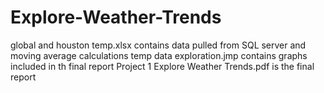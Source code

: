 # Explore-Weather-Trends
global and houston temp.xlsx contains data pulled from SQL server and moving average calculations
temp data exploration.jmp contains graphs included in th final report
Project 1 Explore Weather Trends.pdf is the final report
